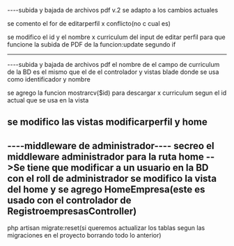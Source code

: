 ----subida y bajada de archivos pdf v.2
se adapto a los cambios actuales

se comento el for de editarperfil x conflicto(no c cual es)

se modifico el id y el nombre x curriculum del input de editar perfil para que funcione la subida de PDF de la funcion:update segundo if

---

----subida y bajada de archivos pdf
el nombre de el campo de curriculum de la BD es el mismo que el de el controlador y vistas blade donde se usa como identificador y nombre

se agrego la funcion mostrarcv($id) para descargar x curriculum segun el id actual que se usa en la vista

se modifico las vistas modificarperfil y home
---


----middleware de administrador----
secreo el middleware administrador para la ruta home
    -->Se tiene que modificar a un usuario en la BD con el roll de administrador
se modifico la vista del home y se agrego HomeEmpresa(este es usado con el controlador de RegistroempresasController)
---

php artisan migrate:reset(si queremos actualizar los tablas segun las migraciones en el proyecto borrando todo lo anterior)
